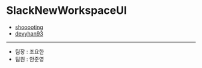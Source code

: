 # SlackNewWorkspaceUI

- [shooooting](github.com/shooooting)
- [devyhan93](github.com/devyhan93)

---

- 팀장 : 조요한
- 팀원 : 안준영